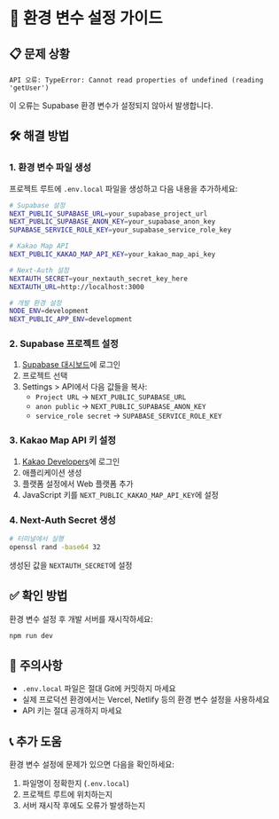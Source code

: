 # 🔧 환경 변수 설정 가이드

## 📋 문제 상황

```
API 오류: TypeError: Cannot read properties of undefined (reading 'getUser')
```

이 오류는 Supabase 환경 변수가 설정되지 않아서 발생합니다.

## 🛠️ 해결 방법

### 1. 환경 변수 파일 생성

프로젝트 루트에 `.env.local` 파일을 생성하고 다음 내용을 추가하세요:

```bash
# Supabase 설정
NEXT_PUBLIC_SUPABASE_URL=your_supabase_project_url
NEXT_PUBLIC_SUPABASE_ANON_KEY=your_supabase_anon_key
SUPABASE_SERVICE_ROLE_KEY=your_supabase_service_role_key

# Kakao Map API
NEXT_PUBLIC_KAKAO_MAP_API_KEY=your_kakao_map_api_key

# Next-Auth 설정
NEXTAUTH_SECRET=your_nextauth_secret_key_here
NEXTAUTH_URL=http://localhost:3000

# 개발 환경 설정
NODE_ENV=development
NEXT_PUBLIC_APP_ENV=development
```

### 2. Supabase 프로젝트 설정

1. [Supabase 대시보드](https://supabase.com/dashboard)에 로그인
2. 프로젝트 선택
3. Settings > API에서 다음 값들을 복사:
   - `Project URL` → `NEXT_PUBLIC_SUPABASE_URL`
   - `anon public` → `NEXT_PUBLIC_SUPABASE_ANON_KEY`
   - `service_role secret` → `SUPABASE_SERVICE_ROLE_KEY`

### 3. Kakao Map API 키 설정

1. [Kakao Developers](https://developers.kakao.com/)에 로그인
2. 애플리케이션 생성
3. 플랫폼 설정에서 Web 플랫폼 추가
4. JavaScript 키를 `NEXT_PUBLIC_KAKAO_MAP_API_KEY`에 설정

### 4. Next-Auth Secret 생성

```bash
# 터미널에서 실행
openssl rand -base64 32
```

생성된 값을 `NEXTAUTH_SECRET`에 설정

## ✅ 확인 방법

환경 변수 설정 후 개발 서버를 재시작하세요:

```bash
npm run dev
```

## 🚨 주의사항

- `.env.local` 파일은 절대 Git에 커밋하지 마세요
- 실제 프로덕션 환경에서는 Vercel, Netlify 등의 환경 변수 설정을 사용하세요
- API 키는 절대 공개하지 마세요

## 📞 추가 도움

환경 변수 설정에 문제가 있으면 다음을 확인하세요:

1. 파일명이 정확한지 (`.env.local`)
2. 프로젝트 루트에 위치하는지
3. 서버 재시작 후에도 오류가 발생하는지

